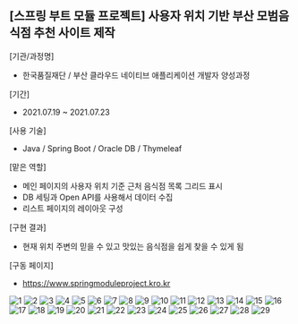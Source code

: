 ## [스프링 부트 모듈 프로젝트] 사용자 위치 기반 부산 모범음식점 추천 사이트 제작

[기관/과정명]
- 한국품질재단 / 부산 클라우드 네이티브 애플리케이션 개발자 양성과정

[기간]
- 2021.07.19 ~ 2021.07.23

[사용 기술]
- Java / Spring Boot / Oracle DB / Thymeleaf

[맡은 역할]
- 메인 페이지의 사용자 위치 기준 근처 음식점 목록 그리드 표시
- DB 세팅과 Open API를 사용해서 데이터 수집
- 리스트 페이지의 레이아웃 구성

[구현 결과]
- 현재 위치 주변의 믿을 수 있고 맛있는 음식점을 쉽게 찾을 수 있게 됨

[구동 페이지]
- https://www.springmoduleproject.kro.kr

![1](https://user-images.githubusercontent.com/43628076/133060073-fc53a511-4a72-4025-9931-08cd31eb385e.png)
![2](https://user-images.githubusercontent.com/43628076/133060077-3358ffff-1379-46f4-8009-56e399486765.png)
![3](https://user-images.githubusercontent.com/43628076/133060081-e082818d-1894-400e-bdaa-67cd86a91935.png)
![4](https://user-images.githubusercontent.com/43628076/133060088-f63903c0-656f-4597-99ef-7c3bfc9e13ca.png)
![5](https://user-images.githubusercontent.com/43628076/133060095-c7a75838-5496-4da6-8e1b-9731c7ac46f4.png)
![6](https://user-images.githubusercontent.com/43628076/133060099-45d802f0-b7a6-4e92-86cf-eaa4b16adc99.png)
![7](https://user-images.githubusercontent.com/43628076/133060104-25a2834f-0e2b-482c-b31d-208c44e38a3b.png)
![8](https://user-images.githubusercontent.com/43628076/133060107-38972b4c-fb9c-4362-aa84-7d1048c2d148.png)
![9](https://user-images.githubusercontent.com/43628076/133060119-7a35b0c7-49ed-4437-a8b7-63778b03553c.png)
![10](https://user-images.githubusercontent.com/43628076/133060124-6a618605-3043-42cb-a381-ac66a1f34e17.png)
![11](https://user-images.githubusercontent.com/43628076/133060131-c2a363f0-3a14-4938-a375-719f33d154b5.png)
![12](https://user-images.githubusercontent.com/43628076/133060137-9d78deda-b658-43f0-853f-be5aa0c6856b.png)
![13](https://user-images.githubusercontent.com/43628076/133060145-abcb5858-3125-40a5-82e1-87de91b9de8d.png)
![14](https://user-images.githubusercontent.com/43628076/133060159-f3a2d70e-eed3-49e5-96b5-f0ee42ef771d.png)
![15](https://user-images.githubusercontent.com/43628076/133060164-e6afdf07-c287-4c41-9e97-fbc753d6f7ba.png)
![16](https://user-images.githubusercontent.com/43628076/133060170-0657953b-87c7-484d-b280-f0ecd57e2004.png)
![17](https://user-images.githubusercontent.com/43628076/133060174-716e97c3-4617-4484-b6e0-dd8a943a05fa.png)
![18](https://user-images.githubusercontent.com/43628076/133060180-c1dfb3f6-8f1f-4f08-bc54-b6be8161f1f7.png)
![19](https://user-images.githubusercontent.com/43628076/133060185-fd456916-0025-44c6-8170-c0f2ce412a1d.png)
![20](https://user-images.githubusercontent.com/43628076/133060192-7d622635-6cb1-47f7-8f52-947527b3a183.png)
![21](https://user-images.githubusercontent.com/43628076/133060199-f793a409-81dc-48c1-b9df-ed7fdaf41484.png)
![22](https://user-images.githubusercontent.com/43628076/133060211-cb1135c4-05b6-4035-acac-15ae08d9d2ac.png)
![23](https://user-images.githubusercontent.com/43628076/133060217-62a56020-fee9-4690-8eaa-ef89ec88f7d0.png)
![24](https://user-images.githubusercontent.com/43628076/133060223-2a48af5a-a71c-42ae-bc4f-be737ac992ac.png)
![25](https://user-images.githubusercontent.com/43628076/133060227-ff234cab-663c-47e6-8d96-bedb359d3e60.png)
![26](https://user-images.githubusercontent.com/43628076/133060230-99ea36c8-597c-4b61-82aa-cb827af5ea11.png)
![27](https://user-images.githubusercontent.com/43628076/133060234-edd3ef68-dc87-4f53-bd9e-bdb834ab5729.png)
![28](https://user-images.githubusercontent.com/43628076/133060238-003a1b63-3c6b-42dd-bf31-3d04418038de.png)
![29](https://user-images.githubusercontent.com/43628076/133060239-4ab3c968-5439-4354-be1c-b267fe43fddd.png)
